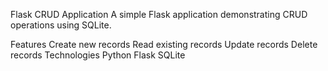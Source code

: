 Flask CRUD Application
A simple Flask application demonstrating CRUD operations using SQLite.

Features
Create new records
Read existing records
Update records
Delete records
Technologies
Python
Flask
SQLite
